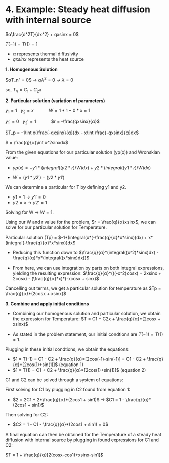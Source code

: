# 4. Example: Steady heat diffusion with internal source
$α\frac{d^2T}{dx^2} + qxsinx = 0$ 

$T(-1) = T(1) = 1$

- $α$ represents thermal diffusivity
 - $qxsinx$ represents the heat source

**1. Homogenous Solution**

$αT_n" = 0$  ->  $αλ^2 = 0$  ->  $λ = 0$

so, $T_n = C_1 + C_2x$

**2. Particular solution (variation of parameters)**
 
 $y_1 = 1$ &nbsp; $y_2 = x$ &nbsp;&nbsp;&nbsp;&nbsp;&nbsp;&nbsp;&nbsp;&nbsp;&nbsp;&nbsp; $W = 1*1-0*x = 1$
 
 $y_1' = 0$ &nbsp; $y_2' = 1$ &nbsp;&nbsp;&nbsp;&nbsp;&nbsp;&nbsp;&nbsp;&nbsp;&nbsp;&nbsp; $r = -\frac{qxsinx}{α}$

 $T_p = -1\int x(\frac{-qxsinx}{α})dx - x\int \frac{-qxsinx}{α}dx$

 $ = \frac{q}{α}\int x^2sinxdx$

 From the given equations for our particular solution (yp(x)) and Wronskian value:
 - $yp(x) = -y1*(integral((y2*r)/W)dx) + y2*(integral((y1*r)/W)dx)$

 - $W = (y1*y2') - (y2*y1')$

 We can determine a particular for T by defining y1 and y2.
 - $y1 = 1$ -> $y1' = 0$
 - $y2 = x$ -> $y2' = 1$
 
 Solving for W -> $W = 1$.

 Using our W and r value for the problem, $r = \frac{q}{α}xsinx$, we can solve for our particular solution for Temperature.

 Particular solution (Tp) = $-1*(integral(x*(-\frac{q}{α}*x*sinx))dx) + x*(integral(-\frac{q}{α}*x*sinx))dx$
 - Reducing this function down to $\frac{q}{α}*(integral((x^2)*sinx)dx) - \frac{q}{α}*x*(integral((x*sinx)dx))$
 
 - From here, we can use integration by parts on both integral expressions, yielding the resulting expression: 
  $\frac{q}{α}*(((-x^2)cosx) + 2xsinx + 2cosx) - (\frac{q}{α}*x)*(-xcosx + sinx)$

Cancelling out terms, we get a particular solution for temperature as $Tp = \frac{q}{α}*(2cosx + xsinx)$

**3. Combine and apply initial conditions**
 - Combining our homogenous solution and particular solution, we obtain the expression for Temperature: $T = C1 + C2x + \frac{q}{α}*(2cosx + xsinx)$

 - As stated in the problem statement, our initial condtions are $T(-1) = T(1) = 1$.

 Plugging in these initial condtions, we obtain the equations:

- $1 = T(-1) = C1 - C2 + \frac{q}{α}*[2cos(-1)-sin(-1)] = C1 - C2 + \frac{q}{α}*[2cos(1)+sin(1)]$ (equation 1)
- $1 = T(1) = C1 + C2 + \frac{q}{α}*[2cos(1)+sin(1)]$ (equation 2)

C1 and C2 can be solved through a system of equations:

 First solving for C1 by plugging in C2 found from equation 1: 
  - $2 = 2C1 + 2*\frac{q}{α}*(2cos1 + sin1)$ -> $C1 = 1 - \frac{q}{α}*(2cos1 + sin1)$

Then solving for C2:
 - $C2 = 1 - C1 - \frac{q}{α}*(2cos1 + sin1) = 0$

A final equation can then be obtained for the Temperature of a steady heat diffusion with internal source by plugging in found expressions for C1 and C2: 

$T = 1 + \frac{q}{α}[2(cosx-cos1)+xsinx-sin1]$
